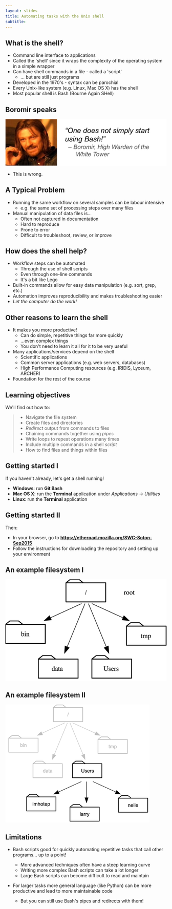 ```yaml
---
layout: slides
title: Automating tasks with the Unix shell
subtitle: 
---
```


## What is the shell?

- Command line interface to applications
- Called the 'shell' since it wraps the complexity of the operating system in a simple wrapper
- Can have shell commands in a file - called a 'script'
    - ... but are still just programs
- Developed in the 1970's - syntax can be parochial
- Every Unix-like system (e.g. Linux, Mac OS X) has the shell
- Most popular shell is Bash (Bourne Again SHell)

## Boromir speaks

![](img/boromir.png)

- This is wrong.

## A Typical Problem

- Running the same workflow on several samples can be labour intensive
    + e.g. the same set of processing steps over many files
- Manual manipulation of data files is...
    + Often not captured in documentation
    + Hard to reproduce
    + Prone to error
    + Difficult to troubleshoot, review, or improve

## How does the shell help?

- Workflow steps can be automated
    + Through the use of shell scripts
    + Even through one-line commands
    + It's a bit like Lego
- Built-in commands allow for easy data manipulation (e.g. sort, grep, etc.)
- Automation improves reproducibility and makes troubleshooting easier
- *Let the computer do the work!*

## Other reasons to learn the shell

- It makes you more productive!
    + Can do simple, repetitive things far more quickly
    + ...even complex things
    + You don't need to learn it all for it to be very useful
- Many applications/services depend on the shell
    + Scientific applications
    + Common server applications (e.g. web servers, databases)
    + High Performance Computing resources (e.g. IRIDIS, Lyceum, ARCHER)
- Foundation for the rest of the course

## Learning objectives

We'll find out how to:

> * Navigate the file system
> * Create files and directories
> * *Redirect* output from commands to files
> * Chaining commands together using *pipes*
> * Write loops to repeat operations many times
> * Include multiple commands in a shell *script*
> * How to find files and things within files

## Getting started I

If you haven't already, let's get a shell running!

- **Windows**: run **Git Bash**
- **Mac OS X**: run the **Terminal** application under *Applications -> Utilities*
- **Linux**: run the **Terminal** application

## Getting started II

Then:

- In your browser, go to **https://etherpad.mozilla.org/SWC-Soton-Sep2015**
- Follow the instructions for downloading the repository and setting up your environment

## An example filesystem I

![](img/filesystem.png)

## An example filesystem II

![](img/home-directories.png)

## Limitations

- Bash scripts good for quickly automating repetitive tasks that call other programs... up to a point!
    + More advanced techniques often have a steep learning curve
    + Writing more complex Bash scripts can take a lot longer
    + Large Bash scripts can become difficult to read and maintain

- For larger tasks more general language (like Python) can be more productive and lead to more maintainable code
    + But you can still use Bash's pipes and redirects with them!